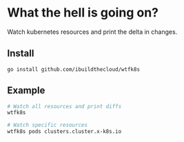 # What the hell is going on?

Watch kubernetes resources and print the delta in changes.

## Install

`go install github.com/ibuildthecloud/wtfk8s`

## Example

```bash
# Watch all resources and print diffs
wtfk8s

# Watch specific resources
wtfk8s pods clusters.cluster.x-k8s.io
```
